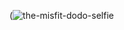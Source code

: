 (![the-misfit-dodo-selfie](https://user-images.githubusercontent.com/87552618/153490252-1ad2a3d6-795d-4b7e-b3c7-35bf913c40ca.jpg)
